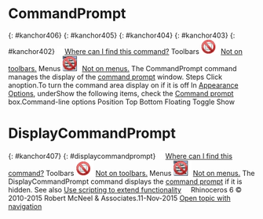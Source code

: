 ---
---


# CommandPrompt
{: #kanchor406}
{: #kanchor405}
{: #kanchor404}
{: #kanchor403}
{: #kanchor402}
 [![images/transparent.gif](images/transparent.gif)Where can I find this command?](javascript:void(0);) Toolbars
![images/-no-toolbar-button.png](images/-no-toolbar-button.png) [Not on toolbars.](toolbarwhattodo.html) 
Menus
![images/-no-menu-item.png](images/-no-menu-item.png) [Not on menus.](menuwhattodo.html) 
The CommandPrompt command manages the display of the [command prompt](rhino-window.html#appwindow-commandprompt) window.
Steps
Click anoption.To turn the command area display on if it is off
In [Appearance Options](appearance.html), underShow the following items, check the [Command prompt](rhino-window.html#appwindow-commandprompt) box.Command-line options
Position
Top
Bottom
Floating
Toggle
Show

# DisplayCommandPrompt
{: #kanchor407}
{: #displaycommandprompt}
 [![images/transparent.gif](images/transparent.gif)Where can I find this command?](javascript:void(0);) Toolbars
![images/-no-toolbar-button.png](images/-no-toolbar-button.png) [Not on toolbars.](toolbarwhattodo.html) 
Menus
![images/-no-menu-item.png](images/-no-menu-item.png) [Not on menus.](menuwhattodo.html) 
The DisplayCommandPrompt command displays the [command prompt](rhino-window.html#appwindow-commandprompt) if it is hidden.
See also
 [Use scripting to extend functionality](sak-scripting.html) 
&#160;
&#160;
Rhinoceros 6 © 2010-2015 Robert McNeel &amp; Associates.11-Nov-2015
 [Open topic with navigation](commandprompt.html) 

